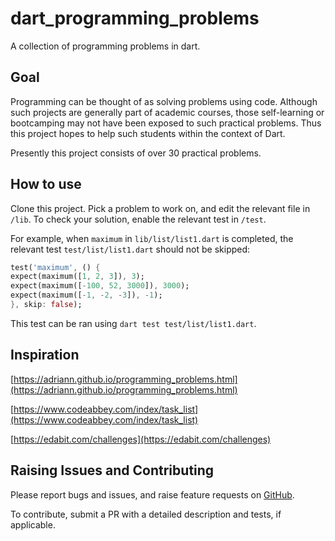 # dart_programming_problems

A collection of programming problems in dart.

## Goal

Programming can be thought of as solving problems using code. Although such projects are generally part of academic courses, those self-learning or bootcamping may not have been exposed to such practical problems. Thus this project hopes to help such students within the context of Dart.

Presently this project consists of over 30 practical problems.

## How to use

Clone this project. Pick a problem to work on, and edit the relevant file in `/lib`. To check your solution, enable the relevant test in `/test`.

For example, when `maximum` in `lib/list/list1.dart` is completed, the relevant test `test/list/list1.dart` should not be skipped:

```dart
test('maximum', () {
expect(maximum([1, 2, 3]), 3);
expect(maximum([-100, 52, 3000]), 3000);
expect(maximum([-1, -2, -3]), -1);
}, skip: false);
```

This test can be ran using `dart test test/list/list1.dart`.

## Inspiration

[https://adriann.github.io/programming_problems.html](https://adriann.github.io/programming_problems.html)

[https://www.codeabbey.com/index/task_list](https://www.codeabbey.com/index/task_list)

[https://edabit.com/challenges](https://edabit.com/challenges)

## Raising Issues and Contributing

Please report bugs and issues, and raise feature requests on [GitHub](https://github.com/defuncart/dart_programming_problems/issues).

To contribute, submit a PR with a detailed description and tests, if applicable.
